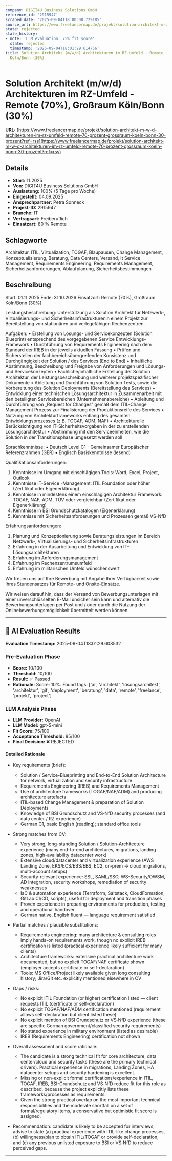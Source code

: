 ```yaml
---
company: DIGIT4U Business Solutions GmbH
reference_id: '2915947'
scraped_date: '2025-09-04T18:00:08.729185'
source_url: https://www.freelancermap.de/projekt/solution-architekt-m-w-d-architekturen-im-rz-umfeld-remote-70-prozent-grossraum-koeln-bonn-30-prozent?ref=rss
state: rejected
state_history:
- note: 'LLM evaluation: 75% fit score'
  state: rejected
  timestamp: '2025-09-04T18:01:29.614756'
title: Solution Architekt (m/w/d) Architekturen im RZ-Umfeld - Remote (70%), Großraum
  Köln/Bonn (30%)
---
```



# Solution Architekt (m/w/d) Architekturen im RZ-Umfeld - Remote (70%), Großraum Köln/Bonn (30%)
**URL:** [https://www.freelancermap.de/projekt/solution-architekt-m-w-d-architekturen-im-rz-umfeld-remote-70-prozent-grossraum-koeln-bonn-30-prozent?ref=rss](https://www.freelancermap.de/projekt/solution-architekt-m-w-d-architekturen-im-rz-umfeld-remote-70-prozent-grossraum-koeln-bonn-30-prozent?ref=rss)
## Details
- **Start:** 11.2025
- **Von:** DIGIT4U Business Solutions GmbH
- **Auslastung:** 100% (5 Tage pro Woche)
- **Eingestellt:** 04.09.2025
- **Ansprechpartner:** Petra Sonneck
- **Projekt-ID:** 2915947
- **Branche:** IT
- **Vertragsart:** Freiberuflich
- **Einsatzart:** 80
                                                % Remote

## Schlagworte
Architektur, ITIL, Virtualization, TOGAF, Blaupausen, Change Management, Konzeptualisierung, Beratung, Data Centers, Versand, It Service Management, Requirements Engineering, Requirements Management, Sicherheitsanforderungen, Ablaufplanung, Sicherheitsbestimmungen

## Beschreibung
Start: 01.11.2025
Ende: 31.10.2026
Einsatzort: Remote (70%), Großraum Köln/Bonn (30%)

Leistungsbeschreibung:
Unterstützung als Solution Architekt für Netzwerk-, Virtualisierungs- und Sicherheitsinfrastrukturenin einem Projekt zur Bereitstellung von stationären und verlegefähigen Rechenzentren.

Aufgaben:
• Erstellung von Lösungs- und Servicekonzepten (Solution Blueprint) entsprechend des vorgegebenen Service Entwicklungs-Framework
• Durchführung von Requirements Engineering nach dem Standard der IREB in der jeweils aktuellen Fassung
• Prüfen und Sicherstellen der fachbereichsübergreifenden Konsistenz und Durchgängigkeit der Solution / des Services (End to End)
• Inhaltliche Abstimmung, Beschreibung und Freigabe von Anforderungen und Lösungs- und Servicekonzepten
• Fachliche/inhaltliche Erstellung der Solution Architektur, der Leistungsbeschreibung und weiterer projektspezifischer Dokumente
• Ableitung und Durchführung von Solution Tests, sowie die Vorbereitung des Solution Deployments (Bereitstellung des Services)
• Entwicklung einer technischen Lösungsarchitektur in Zusammenarbeit mit den beteiligten Servicebereichen (Unternehmensbereiche)
• Ableitung und Durchführung von „Request for Changes“ gemäß dem ITIL-Change Management Prozess zur Finalisierung der Produktionsreife des Services
• Nutzung von Architekturframeworks entlang des gesamten Entwicklungsprozesses (z.B. TOGAF, ADM, NAF)
• Architekturelle Berücksichtigung von IT-Sicherheitsvorgaben in der zu erstellenden Lösungsarchitektur
• Abstimmung mit den Serviceeinheiten, wie die Solution in der Transitionsphase umgesetzt werden soll

Sprachkenntnisse:
• Deutsch Level C1 - Gemeinsamer Europäischer Referenzrahmen (GER)
• Englisch Basiskenntnisse (lesend)

Qualifikationsanforderungen:
1. Kenntnisse im Umgang mit einschlägigen Tools: Word, Excel, Project, Outlook
2. Kenntnisse IT-Service -Management: ITIL Foundation oder höher (Zertifikat oder Eigenerklärung)
3. Kenntnisse in mindestens einem einschlägigen Architektur Framework: TOGAF, NAF, ADM, TÜV
oder vergleichbar (Zertifikat oder Eigenerklärung)
4. Kenntnisse in BSI Grundschutzkatalogen (Eigenerklärung)
5. Kenntnisse mit Sicherheitsanforderungen und Prozessen gemäß VS-NfD

Erfahrungsanforderungen:
1. Planung und Konzeptionierung sowie Beratungsleistungen im Bereich Netzwerk-, Virtualisierungs- und Sicherheitsinfrastrukturen
2. Erfahrung in der Ausarbeitung und Entwicklung von IT-Lösungsarchitekturen
3. Erfahrung im Anforderungsmanagement
4. Erfahrung im Rechenzentrumsumfeld
5. Erfahrung im militärischen Umfeld wünschenswert

Wir freuen uns auf Ihre Bewerbung mit Angabe Ihrer Verfügbarkeit sowie Ihres Stundensatzes für Remote- und Onsite-Einsätze.

Wir weisen darauf hin, dass der Versand von Bewerbungsunterlagen mit einer unverschlüsselten E-Mail unsicher sein kann und alternativ die Bewerbungsunterlagen per Post und / oder durch die Nutzung der Onlinebewerbungsmöglichkeit übermittelt werden können.

---

## 🤖 AI Evaluation Results

**Evaluation Timestamp:** 2025-09-04T18:01:29.608532

### Pre-Evaluation Phase
- **Score:** 10/100
- **Threshold:** 10/100
- **Result:** ✅ Passed
- **Rationale:** Score: 10%. Found tags: ['ai', 'architekt', 'lösungsarchitekt', 'architektur', 'git', 'deployment', 'beratung', 'data', 'remote', 'freelance', 'projekt', 'project']

### LLM Analysis Phase
- **LLM Provider:** OpenAI
- **LLM Model:** gpt-5-mini
- **Fit Score:** 75/100
- **Acceptance Threshold:** 85/100
- **Final Decision:** ❌ REJECTED

#### Detailed Rationale
- Key requirements (brief):
  - Solution / Service-Blueprinting and End-to-End Solution Architecture for network, virtualization and security infrastructure
  - Requirements Engineering (IREB) and Requirements Management
  - Use of architecture frameworks (TOGAF/NAF/ADM) and producing architecture artefacts
  - ITIL-based Change Management & preparation of Solution Deployments
  - Knowledge of BSI Grundschutz and VS‑NfD security processes (and data center / RZ experience)
  - German C1, basic English (reading); standard office tools

- Strong matches from CV:
  - Very strong, long-standing Solution / Solution-Architecture experience (many end-to-end architectures, migrations, landing zones, high-availability datacenter work)
  - Extensive cloud/datacenter and virtualization experience (AWS Landing Zone, EKS/ECS/EBS/EBS, EC2, on‑prem → cloud migrations, multi-account setups)
  - Security-relevant experience: SSL, SAML/SSO, WS-Security/OWSM, AD integration, security workshops, remediation of security weaknesses
  - IaC & automation experience (Terraform, Saltstack, CloudFormation, GitLab CI/CD, scripts), useful for deployment and transition phases
  - Proven experience in preparing environments for production, testing and operational handover
  - German native, English fluent — language requirement satisfied

- Partial matches / plausible substitutions:
  - Requirements engineering: many architecture & consulting roles imply hands-on requirements work, though no explicit IREB certification is listed (practical experience likely sufficient for many clients)
  - Architecture frameworks: extensive practical architecture work documented, but no explicit TOGAF/NAF certificate shown (employer accepts certificate or self-declaration)
  - Tools: MS Office/Project likely available given long consulting history; Jira/Git etc. explicitly mentioned elsewhere in CV

- Gaps / risks:
  - No explicit ITIL Foundation (or higher) certification listed — client requests ITIL (certificate or self-declaration)
  - No explicit TOGAF/NAF/ADM certification mentioned (requirement allows self-declaration but client listed these)
  - No explicit mention of BSI Grundschutz or VS‑NfD experience (these are specific German government/classified security requirements)
  - No stated experience in military environment (listed as desirable)
  - IREB (Requirements Engineering) certification not shown

- Overall assessment and score rationale:
  - The candidate is a strong technical fit for core architecture, data center/cloud and security tasks (these are the primary technical drivers). Practical experience in migrations, Landing Zones, HA datacenter setups and security hardening is excellent.
  - Missing or non-explicit formal certifications/experience in ITIL, TOGAF, IREB, BSI-Grundschutz and VS‑NfD reduce fit for this role as described, because the project explicitly lists these frameworks/processes as requirements.
  - Given the strong practical overlap on the most important technical responsibilities and the moderate shortfall on a set of formal/regulatory items, a conservative but optimistic fit score is assigned.

- Recommendation: candidate is likely to be accepted for interviews; advise to state (a) practical experience with ITIL-like change processes, (b) willingness/plan to obtain ITIL/TOGAF or provide self-declaration, and (c) any previous unlisted exposure to BSI or VS‑NfD to reduce perceived gaps.

---
